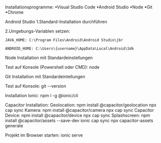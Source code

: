 Installationsprogramme:
	•Visual Studio Code
	•Android Studio
	•Node
	•Git
	•Chrome

Android Studio
1.Standard-Installation durchführen

2.Umgebungs-Variablen setzen:

	JAVA_HOME: C:\Program Files\Android\Android Studio\jbr

	ANDROID_HOME: C:\Users\{username}\AppData\Local\Android\Sdk

Node
Installation mit Standardeinstellungen

Test auf Konsole (Powershell oder CMD):
	node

Git
Installation mit Standardeintellungen

Test auf Konsole:
	git --version

Installation Ionic:
	npm i -g @ionic/cli

Capacitor Installation:
	Geolocation:
		npm install @capacitor/geolocation
		npx cap sync
	Kamera:
		npm install @capacitor/camera
		npx cap sync
	Capacitor Device:
		npm install @capacitor/device
		npx cap sync
	Splashscreen:
		npm install @capacitor/assets --save-dev
		ionic cap sync
		npx capacitor-assets generate

Projekt im Browser starten:
	ionic serve
